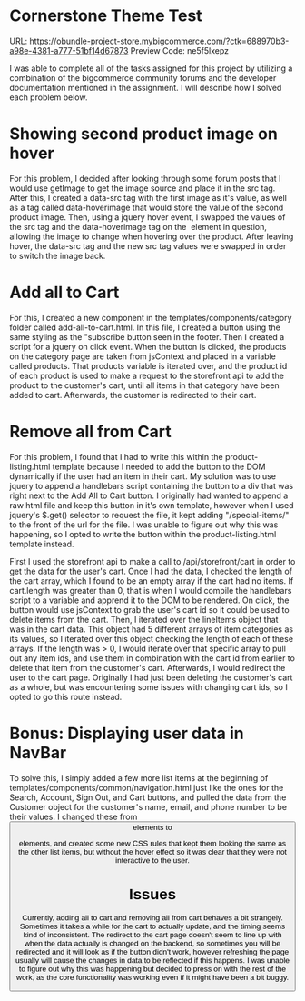 # Cornerstone Theme Test

URL: https://obundle-project-store.mybigcommerce.com/?ctk=688970b3-a98e-4381-a777-51bf14d67873
Preview Code: ne5f5lxepz

I was able to complete all of the tasks assigned for this project by utilizing a combination of the bigcommerce community forums and the developer documentation mentioned in the assignment. I will describe how I solved each problem below.

# Showing second product image on hover

For this problem, I decided after looking through some forum posts that I would use getImage to get the image source and place it in the src tag. After this, I created a data-src tag with the first image as it's value, as well as a tag called data-hoverimage that would store the value of the second product image. Then, using a jquery hover event, I swapped the values of the src tag and the data-hoverimage tag on the <img> element in question, allowing the image to change when hovering over the product. After leaving hover, the data-src tag and the new src tag values were swapped in order to switch the image back.

# Add all to Cart

For this, I created a new component in the templates/components/category folder called add-all-to-cart.html. In this file, I created a button using the same styling as the "subscribe button seen in the footer. Then I created a script for a jquery on click event. When the button is clicked, the products on the category page are taken from jsContext and placed in a variable called products. That products variable is iterated over, and the product id of each product is used to make a request to the storefront api to add the product to the customer's cart, until all items in that category have been added to cart. Afterwards, the customer is redirected to their cart.

# Remove all from Cart

For this problem, I found that I had to write this within the product-listing.html template because I needed to add the button to the DOM dynamically if the user had an item in their cart. My solution was to use jquery to append a handlebars script containing the button to a div that was right next to the Add All to Cart button. I originally had wanted to append a raw html file and keep this button in it's own template, however when I used jquery's $.get() selector to request the file, it kept adding "/special-items/" to the front of the url for the file. I was unable to figure out why this was happening, so I opted to write the button within the product-listing.html template instead.

First I used the storefront api to make a call to /api/storefront/cart in order to get the data for the user's cart. Once I had the data, I checked the length of the cart array, which I found to be an empty array if the cart had no items. If cart.length was greater than 0, that is when I would compile the handlebars script to a variable and apprend it to the DOM to be rendered. On click, the button would use jsContext to grab the user's cart id so it could be used to delete items from the cart. Then, I iterated over the lineItems object that was in the cart data. This object had 5 different arrays of item categories as its values, so I iterated over this object checking the length of each of these arrays. If the length was > 0, I would iterate over that specific array to pull out any item ids, and use them in combination with the cart id from earlier to delete that item from the customer's cart. Afterwards, I would redirect the user to the cart page. Originally I had just been deleting the customer's cart as a whole, but was encountering some issues with changing cart ids, so I opted to go this route instead.

# Bonus: Displaying user data in NavBar

To solve this, I simply added a few more list items at the beginning of templates/components/common/navigation.html just like the ones for the Search, Account, Sign Out, and Cart buttons, and pulled the data from the Customer object for the customer's name, email, and phone number to be their values. I changed these from <button> elements to <p> elements, and created some new CSS rules that kept them looking the same as the other list items, but without the hover effect so it was clear that they were not interactive to the user.

# Issues

Currently, adding all to cart and removing all from cart behaves a bit strangely. Sometimes it takes a while for the cart to actually update, and the timing seems kind of inconsistent. The redirect to the cart page doesn't seem to line up with when the data actually is changed on the backend, so sometimes you will be redirected and it will look as if the button didn't work, however refreshing the page usually will cause the changes in data to be reflected if this happens. I was unable to figure out why this was happening but decided to press on with the rest of the work, as the core functionality was working even if it might have been a bit buggy.